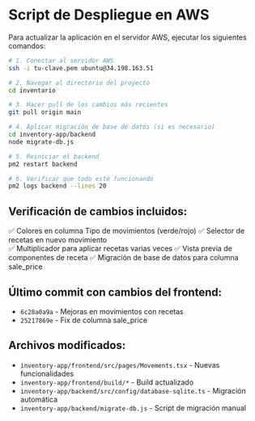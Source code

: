 # Script de Despliegue en AWS

Para actualizar la aplicación en el servidor AWS, ejecutar los siguientes comandos:

```bash
# 1. Conectar al servidor AWS
ssh -i tu-clave.pem ubuntu@34.198.163.51

# 2. Navegar al directorio del proyecto
cd inventario

# 3. Hacer pull de los cambios más recientes
git pull origin main

# 4. Aplicar migración de base de datos (si es necesario)
cd inventory-app/backend
node migrate-db.js

# 5. Reiniciar el backend
pm2 restart backend

# 6. Verificar que todo esté funcionando
pm2 logs backend --lines 20
```

## Verificación de cambios incluidos:

✅ Colores en columna Tipo de movimientos (verde/rojo)
✅ Selector de recetas en nuevo movimiento  
✅ Multiplicador para aplicar recetas varias veces
✅ Vista previa de componentes de receta
✅ Migración de base de datos para columna sale_price

## Último commit con cambios del frontend:
- `6c28a0a9a` - Mejoras en movimientos con recetas
- `25217869e` - Fix de columna sale_price

## Archivos modificados:
- `inventory-app/frontend/src/pages/Movements.tsx` - Nuevas funcionalidades
- `inventory-app/frontend/build/*` - Build actualizado
- `inventory-app/backend/src/config/database-sqlite.ts` - Migración automática
- `inventory-app/backend/migrate-db.js` - Script de migración manual